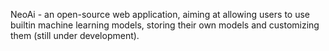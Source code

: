 NeoAi - an open-source web application, aiming at allowing users to use builtin machine learning models, storing their own models and customizing them (still under development).
